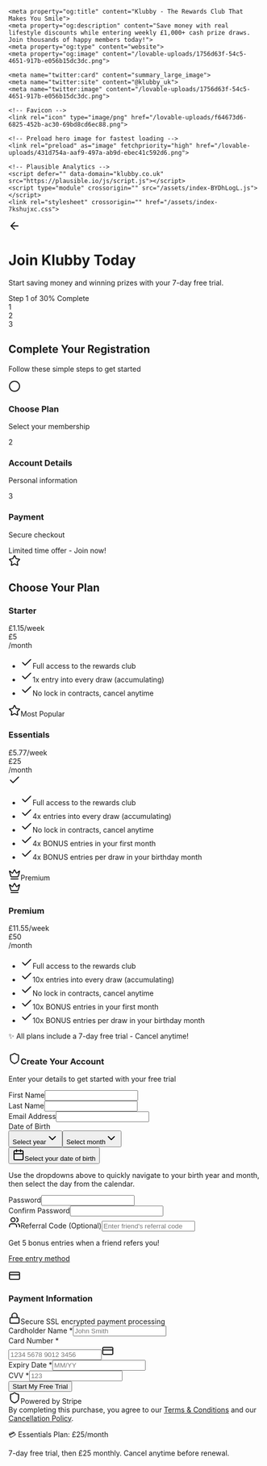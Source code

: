 <html lang="en"><head>
    <meta charset="UTF-8">
    <meta name="viewport" content="width=device-width, initial-scale=1.0">
    <title>Klubby - The Rewards Club That Makes You Smile</title>
    <meta name="description" content="Join Klubby, the UK's leading rewards club. Save money with real lifestyle discounts while entering weekly £1,000+ cash prize draws. Start your journey today!">
    <meta name="author" content="Klubby">

    <meta property="og:title" content="Klubby - The Rewards Club That Makes You Smile">
    <meta property="og:description" content="Save money with real lifestyle discounts while entering weekly £1,000+ cash prize draws. Join thousands of happy members today!">
    <meta property="og:type" content="website">
    <meta property="og:image" content="/lovable-uploads/1756d63f-54c5-4651-917b-e056b15dc3dc.png">

    <meta name="twitter:card" content="summary_large_image">
    <meta name="twitter:site" content="@klubby_uk">
    <meta name="twitter:image" content="/lovable-uploads/1756d63f-54c5-4651-917b-e056b15dc3dc.png">
    
    <!-- Favicon -->
    <link rel="icon" type="image/png" href="/lovable-uploads/f64673d6-6825-452b-ac30-69bd8cd6ec88.png">

    <!-- Preload hero image for fastest loading -->
    <link rel="preload" as="image" fetchpriority="high" href="/lovable-uploads/431d754a-aaf9-497a-ab9d-ebec41c592d6.png">
    
    <!-- Plausible Analytics -->
    <script defer="" data-domain="klubby.co.uk" src="https://plausible.io/js/script.js"></script>
    <script type="module" crossorigin="" src="/assets/index-BYDhLogL.js"></script>
    <link rel="stylesheet" crossorigin="" href="/assets/index-7kshujxc.css">
  <script defer="" src="https://klubby.lovable.app/~flock.js" data-proxy-url="https://klubby.lovable.app/~api/analytics"></script><style type="text/css">:where(html[dir="ltr"]),:where([data-sonner-toaster][dir="ltr"]){--toast-icon-margin-start: -3px;--toast-icon-margin-end: 4px;--toast-svg-margin-start: -1px;--toast-svg-margin-end: 0px;--toast-button-margin-start: auto;--toast-button-margin-end: 0;--toast-close-button-start: 0;--toast-close-button-end: unset;--toast-close-button-transform: translate(-35%, -35%)}:where(html[dir="rtl"]),:where([data-sonner-toaster][dir="rtl"]){--toast-icon-margin-start: 4px;--toast-icon-margin-end: -3px;--toast-svg-margin-start: 0px;--toast-svg-margin-end: -1px;--toast-button-margin-start: 0;--toast-button-margin-end: auto;--toast-close-button-start: unset;--toast-close-button-end: 0;--toast-close-button-transform: translate(35%, -35%)}:where([data-sonner-toaster]){position:fixed;width:var(--width);font-family:ui-sans-serif,system-ui,-apple-system,BlinkMacSystemFont,Segoe UI,Roboto,Helvetica Neue,Arial,Noto Sans,sans-serif,Apple Color Emoji,Segoe UI Emoji,Segoe UI Symbol,Noto Color Emoji;--gray1: hsl(0, 0%, 99%);--gray2: hsl(0, 0%, 97.3%);--gray3: hsl(0, 0%, 95.1%);--gray4: hsl(0, 0%, 93%);--gray5: hsl(0, 0%, 90.9%);--gray6: hsl(0, 0%, 88.7%);--gray7: hsl(0, 0%, 85.8%);--gray8: hsl(0, 0%, 78%);--gray9: hsl(0, 0%, 56.1%);--gray10: hsl(0, 0%, 52.3%);--gray11: hsl(0, 0%, 43.5%);--gray12: hsl(0, 0%, 9%);--border-radius: 8px;box-sizing:border-box;padding:0;margin:0;list-style:none;outline:none;z-index:999999999;transition:transform .4s ease}:where([data-sonner-toaster][data-lifted="true"]){transform:translateY(-10px)}@media (hover: none) and (pointer: coarse){:where([data-sonner-toaster][data-lifted="true"]){transform:none}}:where([data-sonner-toaster][data-x-position="right"]){right:var(--offset-right)}:where([data-sonner-toaster][data-x-position="left"]){left:var(--offset-left)}:where([data-sonner-toaster][data-x-position="center"]){left:50%;transform:translate(-50%)}:where([data-sonner-toaster][data-y-position="top"]){top:var(--offset-top)}:where([data-sonner-toaster][data-y-position="bottom"]){bottom:var(--offset-bottom)}:where([data-sonner-toast]){--y: translateY(100%);--lift-amount: calc(var(--lift) * var(--gap));z-index:var(--z-index);position:absolute;opacity:0;transform:var(--y);filter:blur(0);touch-action:none;transition:transform .4s,opacity .4s,height .4s,box-shadow .2s;box-sizing:border-box;outline:none;overflow-wrap:anywhere}:where([data-sonner-toast][data-styled="true"]){padding:16px;background:var(--normal-bg);border:1px solid var(--normal-border);color:var(--normal-text);border-radius:var(--border-radius);box-shadow:0 4px 12px #0000001a;width:var(--width);font-size:13px;display:flex;align-items:center;gap:6px}:where([data-sonner-toast]:focus-visible){box-shadow:0 4px 12px #0000001a,0 0 0 2px #0003}:where([data-sonner-toast][data-y-position="top"]){top:0;--y: translateY(-100%);--lift: 1;--lift-amount: calc(1 * var(--gap))}:where([data-sonner-toast][data-y-position="bottom"]){bottom:0;--y: translateY(100%);--lift: -1;--lift-amount: calc(var(--lift) * var(--gap))}:where([data-sonner-toast]) :where([data-description]){font-weight:400;line-height:1.4;color:inherit}:where([data-sonner-toast]) :where([data-title]){font-weight:500;line-height:1.5;color:inherit}:where([data-sonner-toast]) :where([data-icon]){display:flex;height:16px;width:16px;position:relative;justify-content:flex-start;align-items:center;flex-shrink:0;margin-left:var(--toast-icon-margin-start);margin-right:var(--toast-icon-margin-end)}:where([data-sonner-toast][data-promise="true"]) :where([data-icon])>svg{opacity:0;transform:scale(.8);transform-origin:center;animation:sonner-fade-in .3s ease forwards}:where([data-sonner-toast]) :where([data-icon])>*{flex-shrink:0}:where([data-sonner-toast]) :where([data-icon]) svg{margin-left:var(--toast-svg-margin-start);margin-right:var(--toast-svg-margin-end)}:where([data-sonner-toast]) :where([data-content]){display:flex;flex-direction:column;gap:2px}[data-sonner-toast][data-styled=true] [data-button]{border-radius:4px;padding-left:8px;padding-right:8px;height:24px;font-size:12px;color:var(--normal-bg);background:var(--normal-text);margin-left:var(--toast-button-margin-start);margin-right:var(--toast-button-margin-end);border:none;cursor:pointer;outline:none;display:flex;align-items:center;flex-shrink:0;transition:opacity .4s,box-shadow .2s}:where([data-sonner-toast]) :where([data-button]):focus-visible{box-shadow:0 0 0 2px #0006}:where([data-sonner-toast]) :where([data-button]):first-of-type{margin-left:var(--toast-button-margin-start);margin-right:var(--toast-button-margin-end)}:where([data-sonner-toast]) :where([data-cancel]){color:var(--normal-text);background:rgba(0,0,0,.08)}:where([data-sonner-toast][data-theme="dark"]) :where([data-cancel]){background:rgba(255,255,255,.3)}:where([data-sonner-toast]) :where([data-close-button]){position:absolute;left:var(--toast-close-button-start);right:var(--toast-close-button-end);top:0;height:20px;width:20px;display:flex;justify-content:center;align-items:center;padding:0;color:var(--gray12);border:1px solid var(--gray4);transform:var(--toast-close-button-transform);border-radius:50%;cursor:pointer;z-index:1;transition:opacity .1s,background .2s,border-color .2s}[data-sonner-toast] [data-close-button]{background:var(--gray1)}:where([data-sonner-toast]) :where([data-close-button]):focus-visible{box-shadow:0 4px 12px #0000001a,0 0 0 2px #0003}:where([data-sonner-toast]) :where([data-disabled="true"]){cursor:not-allowed}:where([data-sonner-toast]):hover :where([data-close-button]):hover{background:var(--gray2);border-color:var(--gray5)}:where([data-sonner-toast][data-swiping="true"]):before{content:"";position:absolute;left:-50%;right:-50%;height:100%;z-index:-1}:where([data-sonner-toast][data-y-position="top"][data-swiping="true"]):before{bottom:50%;transform:scaleY(3) translateY(50%)}:where([data-sonner-toast][data-y-position="bottom"][data-swiping="true"]):before{top:50%;transform:scaleY(3) translateY(-50%)}:where([data-sonner-toast][data-swiping="false"][data-removed="true"]):before{content:"";position:absolute;inset:0;transform:scaleY(2)}:where([data-sonner-toast]):after{content:"";position:absolute;left:0;height:calc(var(--gap) + 1px);bottom:100%;width:100%}:where([data-sonner-toast][data-mounted="true"]){--y: translateY(0);opacity:1}:where([data-sonner-toast][data-expanded="false"][data-front="false"]){--scale: var(--toasts-before) * .05 + 1;--y: translateY(calc(var(--lift-amount) * var(--toasts-before))) scale(calc(-1 * var(--scale)));height:var(--front-toast-height)}:where([data-sonner-toast])>*{transition:opacity .4s}:where([data-sonner-toast][data-expanded="false"][data-front="false"][data-styled="true"])>*{opacity:0}:where([data-sonner-toast][data-visible="false"]){opacity:0;pointer-events:none}:where([data-sonner-toast][data-mounted="true"][data-expanded="true"]){--y: translateY(calc(var(--lift) * var(--offset)));height:var(--initial-height)}:where([data-sonner-toast][data-removed="true"][data-front="true"][data-swipe-out="false"]){--y: translateY(calc(var(--lift) * -100%));opacity:0}:where([data-sonner-toast][data-removed="true"][data-front="false"][data-swipe-out="false"][data-expanded="true"]){--y: translateY(calc(var(--lift) * var(--offset) + var(--lift) * -100%));opacity:0}:where([data-sonner-toast][data-removed="true"][data-front="false"][data-swipe-out="false"][data-expanded="false"]){--y: translateY(40%);opacity:0;transition:transform .5s,opacity .2s}:where([data-sonner-toast][data-removed="true"][data-front="false"]):before{height:calc(var(--initial-height) + 20%)}[data-sonner-toast][data-swiping=true]{transform:var(--y) translateY(var(--swipe-amount-y, 0px)) translate(var(--swipe-amount-x, 0px));transition:none}[data-sonner-toast][data-swiped=true]{user-select:none}[data-sonner-toast][data-swipe-out=true][data-y-position=bottom],[data-sonner-toast][data-swipe-out=true][data-y-position=top]{animation-duration:.2s;animation-timing-function:ease-out;animation-fill-mode:forwards}[data-sonner-toast][data-swipe-out=true][data-swipe-direction=left]{animation-name:swipe-out-left}[data-sonner-toast][data-swipe-out=true][data-swipe-direction=right]{animation-name:swipe-out-right}[data-sonner-toast][data-swipe-out=true][data-swipe-direction=up]{animation-name:swipe-out-up}[data-sonner-toast][data-swipe-out=true][data-swipe-direction=down]{animation-name:swipe-out-down}@keyframes swipe-out-left{0%{transform:var(--y) translate(var(--swipe-amount-x));opacity:1}to{transform:var(--y) translate(calc(var(--swipe-amount-x) - 100%));opacity:0}}@keyframes swipe-out-right{0%{transform:var(--y) translate(var(--swipe-amount-x));opacity:1}to{transform:var(--y) translate(calc(var(--swipe-amount-x) + 100%));opacity:0}}@keyframes swipe-out-up{0%{transform:var(--y) translateY(var(--swipe-amount-y));opacity:1}to{transform:var(--y) translateY(calc(var(--swipe-amount-y) - 100%));opacity:0}}@keyframes swipe-out-down{0%{transform:var(--y) translateY(var(--swipe-amount-y));opacity:1}to{transform:var(--y) translateY(calc(var(--swipe-amount-y) + 100%));opacity:0}}@media (max-width: 600px){[data-sonner-toaster]{position:fixed;right:var(--mobile-offset-right);left:var(--mobile-offset-left);width:100%}[data-sonner-toaster][dir=rtl]{left:calc(var(--mobile-offset-left) * -1)}[data-sonner-toaster] [data-sonner-toast]{left:0;right:0;width:calc(100% - var(--mobile-offset-left) * 2)}[data-sonner-toaster][data-x-position=left]{left:var(--mobile-offset-left)}[data-sonner-toaster][data-y-position=bottom]{bottom:var(--mobile-offset-bottom)}[data-sonner-toaster][data-y-position=top]{top:var(--mobile-offset-top)}[data-sonner-toaster][data-x-position=center]{left:var(--mobile-offset-left);right:var(--mobile-offset-right);transform:none}}[data-sonner-toaster][data-theme=light]{--normal-bg: #fff;--normal-border: var(--gray4);--normal-text: var(--gray12);--success-bg: hsl(143, 85%, 96%);--success-border: hsl(145, 92%, 91%);--success-text: hsl(140, 100%, 27%);--info-bg: hsl(208, 100%, 97%);--info-border: hsl(221, 91%, 91%);--info-text: hsl(210, 92%, 45%);--warning-bg: hsl(49, 100%, 97%);--warning-border: hsl(49, 91%, 91%);--warning-text: hsl(31, 92%, 45%);--error-bg: hsl(359, 100%, 97%);--error-border: hsl(359, 100%, 94%);--error-text: hsl(360, 100%, 45%)}[data-sonner-toaster][data-theme=light] [data-sonner-toast][data-invert=true]{--normal-bg: #000;--normal-border: hsl(0, 0%, 20%);--normal-text: var(--gray1)}[data-sonner-toaster][data-theme=dark] [data-sonner-toast][data-invert=true]{--normal-bg: #fff;--normal-border: var(--gray3);--normal-text: var(--gray12)}[data-sonner-toaster][data-theme=dark]{--normal-bg: #000;--normal-bg-hover: hsl(0, 0%, 12%);--normal-border: hsl(0, 0%, 20%);--normal-border-hover: hsl(0, 0%, 25%);--normal-text: var(--gray1);--success-bg: hsl(150, 100%, 6%);--success-border: hsl(147, 100%, 12%);--success-text: hsl(150, 86%, 65%);--info-bg: hsl(215, 100%, 6%);--info-border: hsl(223, 100%, 12%);--info-text: hsl(216, 87%, 65%);--warning-bg: hsl(64, 100%, 6%);--warning-border: hsl(60, 100%, 12%);--warning-text: hsl(46, 87%, 65%);--error-bg: hsl(358, 76%, 10%);--error-border: hsl(357, 89%, 16%);--error-text: hsl(358, 100%, 81%)}[data-sonner-toaster][data-theme=dark] [data-sonner-toast] [data-close-button]{background:var(--normal-bg);border-color:var(--normal-border);color:var(--normal-text)}[data-sonner-toaster][data-theme=dark] [data-sonner-toast] [data-close-button]:hover{background:var(--normal-bg-hover);border-color:var(--normal-border-hover)}[data-rich-colors=true][data-sonner-toast][data-type=success],[data-rich-colors=true][data-sonner-toast][data-type=success] [data-close-button]{background:var(--success-bg);border-color:var(--success-border);color:var(--success-text)}[data-rich-colors=true][data-sonner-toast][data-type=info],[data-rich-colors=true][data-sonner-toast][data-type=info] [data-close-button]{background:var(--info-bg);border-color:var(--info-border);color:var(--info-text)}[data-rich-colors=true][data-sonner-toast][data-type=warning],[data-rich-colors=true][data-sonner-toast][data-type=warning] [data-close-button]{background:var(--warning-bg);border-color:var(--warning-border);color:var(--warning-text)}[data-rich-colors=true][data-sonner-toast][data-type=error],[data-rich-colors=true][data-sonner-toast][data-type=error] [data-close-button]{background:var(--error-bg);border-color:var(--error-border);color:var(--error-text)}.sonner-loading-wrapper{--size: 16px;height:var(--size);width:var(--size);position:absolute;inset:0;z-index:10}.sonner-loading-wrapper[data-visible=false]{transform-origin:center;animation:sonner-fade-out .2s ease forwards}.sonner-spinner{position:relative;top:50%;left:50%;height:var(--size);width:var(--size)}.sonner-loading-bar{animation:sonner-spin 1.2s linear infinite;background:var(--gray11);border-radius:6px;height:8%;left:-10%;position:absolute;top:-3.9%;width:24%}.sonner-loading-bar:nth-child(1){animation-delay:-1.2s;transform:rotate(.0001deg) translate(146%)}.sonner-loading-bar:nth-child(2){animation-delay:-1.1s;transform:rotate(30deg) translate(146%)}.sonner-loading-bar:nth-child(3){animation-delay:-1s;transform:rotate(60deg) translate(146%)}.sonner-loading-bar:nth-child(4){animation-delay:-.9s;transform:rotate(90deg) translate(146%)}.sonner-loading-bar:nth-child(5){animation-delay:-.8s;transform:rotate(120deg) translate(146%)}.sonner-loading-bar:nth-child(6){animation-delay:-.7s;transform:rotate(150deg) translate(146%)}.sonner-loading-bar:nth-child(7){animation-delay:-.6s;transform:rotate(180deg) translate(146%)}.sonner-loading-bar:nth-child(8){animation-delay:-.5s;transform:rotate(210deg) translate(146%)}.sonner-loading-bar:nth-child(9){animation-delay:-.4s;transform:rotate(240deg) translate(146%)}.sonner-loading-bar:nth-child(10){animation-delay:-.3s;transform:rotate(270deg) translate(146%)}.sonner-loading-bar:nth-child(11){animation-delay:-.2s;transform:rotate(300deg) translate(146%)}.sonner-loading-bar:nth-child(12){animation-delay:-.1s;transform:rotate(330deg) translate(146%)}@keyframes sonner-fade-in{0%{opacity:0;transform:scale(.8)}to{opacity:1;transform:scale(1)}}@keyframes sonner-fade-out{0%{opacity:1;transform:scale(1)}to{opacity:0;transform:scale(.8)}}@keyframes sonner-spin{0%{opacity:1}to{opacity:.15}}@media (prefers-reduced-motion){[data-sonner-toast],[data-sonner-toast]>*,.sonner-loading-bar{transition:none!important;animation:none!important}}.sonner-loader{position:absolute;top:50%;left:50%;transform:translate(-50%,-50%);transform-origin:center;transition:opacity .2s,transform .2s}.sonner-loader[data-visible=false]{opacity:0;transform:scale(.8) translate(-50%,-50%)}
</style><script src="https://js.stripe.com/basil/stripe.js"></script></head>

  <body>
    <div id="root"><div role="region" aria-label="Notifications (F8)" tabindex="-1" style="pointer-events: none;"><ol tabindex="-1" class="fixed top-0 z-[100] flex max-h-screen w-full flex-col-reverse p-4 sm:bottom-0 sm:right-0 sm:top-auto sm:flex-col md:max-w-[420px]"></ol></div><section aria-label="Notifications alt+T" tabindex="-1" aria-live="polite" aria-relevant="additions text" aria-atomic="false"></section><div class="min-h-screen bg-gradient-to-br from-primary/5 via-background to-primary/10 pt-4 sm:pt-6 pb-8 sm:pb-12"><div class="md:hidden h-4"></div><div class="container mx-auto px-4 sm:px-4 max-w-2xl sm:max-w-7xl"><div class="mb-6 sm:mb-8"><a class="inline-flex items-center gap-2 text-primary hover:text-primary/80 transition-colors font-medium" href="/"><svg xmlns="http://www.w3.org/2000/svg" width="24" height="24" viewBox="0 0 24 24" fill="none" stroke="currentColor" stroke-width="2" stroke-linecap="round" stroke-linejoin="round" class="lucide lucide-arrow-left w-4 h-4"><path d="m12 19-7-7 7-7"></path><path d="M19 12H5"></path></svg></a></div><div class="text-center mb-6 sm:mb-8"><h1 class="text-2xl sm:text-3xl font-bold bg-gradient-to-r from-primary to-primary/70 bg-clip-text text-transparent mb-3">Join Klubby Today</h1><p class="text-base sm:text-lg text-muted-foreground max-w-xl mx-auto mb-4">Start saving money and winning prizes with your <span class="text-primary font-semibold">7-day free trial.</span></p></div><div class="hidden md:block"><div class="w-full mb-8 sm:mb-12"><div class="md:hidden fixed top-0 left-0 right-0 z-[9999] bg-white/95 backdrop-blur-md border-b border-gray-200 px-0 py-3 shadow-lg w-full"><div class="flex items-center justify-between mb-2 px-4"><span class="text-sm font-medium text-gray-600">Step 1 of 3</span><span class="text-sm font-semibold text-green-600">0% Complete</span></div><div class="flex items-center justify-between mb-2 px-4"><div class="flex-1 flex items-center"><div class="w-5 h-5 rounded-full flex items-center justify-center
                bg-green-200 text-green-700" aria-label="Step 1"><span class="font-bold text-xs">1</span></div><div class="h-[3px] flex-1 mx-1 rounded-full
                bg-gray-200"></div></div><div class="flex-1 flex items-center"><div class="w-5 h-5 rounded-full flex items-center justify-center
                bg-gray-300 text-gray-500" aria-label="Step 2"><span class="font-bold text-xs">2</span></div><div class="h-[3px] flex-1 mx-1 rounded-full
                bg-gray-200"></div></div><div class="flex-1 flex items-center"><div class="w-5 h-5 rounded-full flex items-center justify-center
                bg-gray-300 text-gray-500" aria-label="Step 3"><span class="font-bold text-xs">3</span></div></div></div><div class="
          relative h-4 mb-2 mx-4 bg-gray-200 rounded-full overflow-visible 
          transition-all duration-700 ease-[cubic-bezier(0.19,1,0.22,1)]
          shadow-inner
        " style="box-shadow: rgba(0, 0, 0, 0.06) 0px 1px 4px inset;"><div class="
            absolute top-0 left-0 h-full bg-gradient-to-r from-green-500 to-green-600 rounded-full
            transition-all duration-700
            shadow-md
          " style="width: 0%; box-shadow: none;"></div><div class="
            pointer-events-none absolute left-0 top-0 h-full
            transition-all duration-500 ease-in-out
            w-full
          " aria-hidden="true"><div class="absolute left-0 top-0 h-full" style="width: 0%; overflow: hidden; border-top-right-radius: 9999px; border-bottom-right-radius: 9999px; clip-path: inset(0px);"><div class="
                w-full h-full 
                bg-gradient-to-r from-white/60 via-white/0 to-white/0
                opacity-70
                animate-[moveHighlight_2.5s_linear_infinite]
                " style="background-clip: padding-box;"></div></div></div><style>
          @keyframes moveHighlight {
              0% { transform: translateX(-60%) scaleX(1.2);}
              90% { transform: translateX(100%) scaleX(1.2); }
              100% { transform: translateX(100%) scaleX(1.2);}
          }
          .animate-\[moveHighlight_2\.5s_linear_infinite\] {
              animation: moveHighlight 2.5s linear infinite;
          }
          </style></div></div><div class="hidden md:block"><div class="text-center mb-6"><h2 class="text-xl font-bold text-gray-900 mb-2">Complete Your Registration</h2><p class="text-sm text-gray-600">Follow these simple steps to get started</p></div><div class="relative max-w-3xl mx-auto"><div class="absolute top-6 left-0 right-0 h-1 bg-gray-200 rounded-full"><div class="absolute top-0 left-0 h-full bg-gradient-to-r from-primary via-primary/90 to-primary/80 rounded-full transition-all duration-700 ease-out shadow-sm" style="width: 0%;"></div></div><div class="relative flex justify-between"><div class="flex flex-col items-center group"><div class="
                  relative w-12 h-12 rounded-full border-4 flex items-center justify-center
                  transition-all duration-500 ease-out transform
                  bg-white border-primary text-primary scale-110 shadow-lg ring-4 ring-primary/20 animate-pulse
                "><svg xmlns="http://www.w3.org/2000/svg" width="24" height="24" viewBox="0 0 24 24" fill="none" stroke="currentColor" stroke-width="2" stroke-linecap="round" stroke-linejoin="round" class="lucide lucide-circle w-6 h-6 fill-current animate-pulse"><circle cx="12" cy="12" r="10"></circle></svg><div class="absolute inset-0 rounded-full border-4 border-primary animate-ping opacity-20"></div></div><div class="mt-4 text-center max-w-32"><h3 class="
                    text-sm font-semibold transition-colors duration-300
                    text-primary
                  ">Choose Plan</h3><p class="
                    text-xs mt-1 transition-colors duration-300
                    text-gray-700
                  ">Select your membership</p></div></div><div class="flex flex-col items-center group"><div class="
                  relative w-12 h-12 rounded-full border-4 flex items-center justify-center
                  transition-all duration-500 ease-out transform
                  bg-white border-gray-300 text-gray-400 hover:border-gray-400
                "><span class="text-sm font-semibold">2</span></div><div class="mt-4 text-center max-w-32"><h3 class="
                    text-sm font-semibold transition-colors duration-300
                    text-gray-500
                  ">Account Details</h3><p class="
                    text-xs mt-1 transition-colors duration-300
                    text-gray-400
                  ">Personal information</p></div></div><div class="flex flex-col items-center group"><div class="
                  relative w-12 h-12 rounded-full border-4 flex items-center justify-center
                  transition-all duration-500 ease-out transform
                  bg-white border-gray-300 text-gray-400 hover:border-gray-400
                "><span class="text-sm font-semibold">3</span></div><div class="mt-4 text-center max-w-32"><h3 class="
                    text-sm font-semibold transition-colors duration-300
                    text-gray-500
                  ">Payment</h3><p class="
                    text-xs mt-1 transition-colors duration-300
                    text-gray-400
                  ">Secure checkout</p></div></div></div></div></div></div></div><div class="mb-6 text-center"><div class="inline-flex items-center gap-2 text-sm text-green-800 bg-green-100 px-4 py-2 rounded-full"><div class="w-2 h-2 bg-green-600 rounded-full animate-pulse"></div>Limited time offer - Join now!</div></div><div class="grid grid-cols-1 xl:grid-cols-3 gap-8 xl:items-start w-full"><div class="order-1 w-full"><div><div class="order-1 lg:order-1"><div class="flex items-center justify-center gap-2 mb-6 sm:justify-start"><svg xmlns="http://www.w3.org/2000/svg" width="24" height="24" viewBox="0 0 24 24" fill="none" stroke="currentColor" stroke-width="2" stroke-linecap="round" stroke-linejoin="round" class="lucide lucide-star w-5 h-5 text-primary flex-shrink-0"><path d="M11.525 2.295a.53.53 0 0 1 .95 0l2.31 4.679a2.123 2.123 0 0 0 1.595 1.16l5.166.756a.53.53 0 0 1 .294.904l-3.736 3.638a2.123 2.123 0 0 0-.611 1.878l.882 5.14a.53.53 0 0 1-.771.56l-4.618-2.428a2.122 2.122 0 0 0-1.973 0L6.396 21.01a.53.53 0 0 1-.77-.56l.881-5.139a2.122 2.122 0 0 0-.611-1.879L2.16 9.795a.53.53 0 0 1 .294-.906l5.165-.755a2.122 2.122 0 0 0 1.597-1.16z"></path></svg><h2 class="text-xl font-semibold text-foreground leading-none">Choose Your Plan</h2></div><div class="space-y-4"><div class="relative p-4 sm:p-6 border-2 rounded-xl cursor-pointer transition-all hover:shadow-lg hover:scale-[1.02] border-border hover:border-primary/50 bg-card"><div class="flex justify-between items-start mb-4"><div class="flex items-center gap-2"><div class="flex flex-col"><h3 class="font-semibold text-lg text-foreground">Starter</h3><span class="text-xs font-medium text-primary bg-primary/10 px-2 py-0.5 rounded-full mt-1 w-fit">£1.15/week</span></div></div><div class="text-right relative"><div class="text-2xl font-bold bg-gradient-to-r from-primary to-primary/70 bg-clip-text text-transparent">£5</div><div class="text-sm text-muted-foreground flex items-center justify-end gap-2 mt-1"><span>/month</span></div></div></div><ul class="space-y-2"><li class="flex items-start gap-2 text-sm"><svg xmlns="http://www.w3.org/2000/svg" width="24" height="24" viewBox="0 0 24 24" fill="none" stroke="currentColor" stroke-width="2" stroke-linecap="round" stroke-linejoin="round" class="lucide lucide-check w-4 h-4 flex-shrink-0 mt-0.5 text-primary"><path d="M20 6 9 17l-5-5"></path></svg><span class="text-muted-foreground">Full access to the rewards club</span></li><li class="flex items-start gap-2 text-sm"><svg xmlns="http://www.w3.org/2000/svg" width="24" height="24" viewBox="0 0 24 24" fill="none" stroke="currentColor" stroke-width="2" stroke-linecap="round" stroke-linejoin="round" class="lucide lucide-check w-4 h-4 flex-shrink-0 mt-0.5 text-primary"><path d="M20 6 9 17l-5-5"></path></svg><span class="text-muted-foreground">1x entry into every draw (accumulating)</span></li><li class="flex items-start gap-2 text-sm"><svg xmlns="http://www.w3.org/2000/svg" width="24" height="24" viewBox="0 0 24 24" fill="none" stroke="currentColor" stroke-width="2" stroke-linecap="round" stroke-linejoin="round" class="lucide lucide-check w-4 h-4 flex-shrink-0 mt-0.5 text-primary"><path d="M20 6 9 17l-5-5"></path></svg><span class="text-muted-foreground">No lock in contracts, cancel anytime</span></li></ul></div><div class="relative p-4 sm:p-6 border-2 rounded-xl cursor-pointer transition-all hover:shadow-lg hover:scale-[1.02] border-primary bg-gradient-to-br from-primary/10 to-primary/5 shadow-lg shadow-primary/20"><div class="inline-flex items-center rounded-full border px-2.5 py-0.5 text-xs font-semibold transition-colors focus:outline-none focus:ring-2 focus:ring-ring focus:ring-offset-2 border-transparent bg-primary hover:bg-primary/80 absolute -top-2 left-4 bg-gradient-to-r from-primary to-primary/80 text-primary-foreground shadow-md"><svg xmlns="http://www.w3.org/2000/svg" width="24" height="24" viewBox="0 0 24 24" fill="none" stroke="currentColor" stroke-width="2" stroke-linecap="round" stroke-linejoin="round" class="lucide lucide-star w-3 h-3 mr-1"><path d="M11.525 2.295a.53.53 0 0 1 .95 0l2.31 4.679a2.123 2.123 0 0 0 1.595 1.16l5.166.756a.53.53 0 0 1 .294.904l-3.736 3.638a2.123 2.123 0 0 0-.611 1.878l.882 5.14a.53.53 0 0 1-.771.56l-4.618-2.428a2.122 2.122 0 0 0-1.973 0L6.396 21.01a.53.53 0 0 1-.77-.56l.881-5.139a2.122 2.122 0 0 0-.611-1.879L2.16 9.795a.53.53 0 0 1 .294-.906l5.165-.755a2.122 2.122 0 0 0 1.597-1.16z"></path></svg>Most Popular</div><div class="flex justify-between items-start mb-4"><div class="flex items-center gap-2"><div class="flex flex-col"><h3 class="font-semibold text-lg text-foreground">Essentials</h3><span class="text-xs font-medium text-primary bg-primary/10 px-2 py-0.5 rounded-full mt-1 w-fit">£5.77/week</span></div></div><div class="text-right relative"><div class="text-2xl font-bold bg-gradient-to-r from-primary to-primary/70 bg-clip-text text-transparent">£25</div><div class="text-sm text-muted-foreground flex items-center justify-end gap-2 mt-1"><span>/month</span><span class="inline-flex items-center"><div class="w-5 h-5 bg-green-500 rounded-full flex items-center justify-center ml-1"><svg xmlns="http://www.w3.org/2000/svg" width="24" height="24" viewBox="0 0 24 24" fill="none" stroke="currentColor" stroke-width="2" stroke-linecap="round" stroke-linejoin="round" class="lucide lucide-check w-3 h-3 text-white"><path d="M20 6 9 17l-5-5"></path></svg></div></span></div></div></div><ul class="space-y-2"><li class="flex items-start gap-2 text-sm"><svg xmlns="http://www.w3.org/2000/svg" width="24" height="24" viewBox="0 0 24 24" fill="none" stroke="currentColor" stroke-width="2" stroke-linecap="round" stroke-linejoin="round" class="lucide lucide-check w-4 h-4 flex-shrink-0 mt-0.5 text-primary"><path d="M20 6 9 17l-5-5"></path></svg><span class="text-muted-foreground">Full access to the rewards club</span></li><li class="flex items-start gap-2 text-sm"><svg xmlns="http://www.w3.org/2000/svg" width="24" height="24" viewBox="0 0 24 24" fill="none" stroke="currentColor" stroke-width="2" stroke-linecap="round" stroke-linejoin="round" class="lucide lucide-check w-4 h-4 flex-shrink-0 mt-0.5 text-primary"><path d="M20 6 9 17l-5-5"></path></svg><span class="text-muted-foreground">4x entries into every draw (accumulating)</span></li><li class="flex items-start gap-2 text-sm"><svg xmlns="http://www.w3.org/2000/svg" width="24" height="24" viewBox="0 0 24 24" fill="none" stroke="currentColor" stroke-width="2" stroke-linecap="round" stroke-linejoin="round" class="lucide lucide-check w-4 h-4 flex-shrink-0 mt-0.5 text-primary"><path d="M20 6 9 17l-5-5"></path></svg><span class="text-muted-foreground">No lock in contracts, cancel anytime</span></li><li class="flex items-start gap-2 text-sm"><svg xmlns="http://www.w3.org/2000/svg" width="24" height="24" viewBox="0 0 24 24" fill="none" stroke="currentColor" stroke-width="2" stroke-linecap="round" stroke-linejoin="round" class="lucide lucide-check w-4 h-4 flex-shrink-0 mt-0.5 text-primary"><path d="M20 6 9 17l-5-5"></path></svg><span class="text-muted-foreground">4x BONUS entries in your first month</span></li><li class="flex items-start gap-2 text-sm"><svg xmlns="http://www.w3.org/2000/svg" width="24" height="24" viewBox="0 0 24 24" fill="none" stroke="currentColor" stroke-width="2" stroke-linecap="round" stroke-linejoin="round" class="lucide lucide-check w-4 h-4 flex-shrink-0 mt-0.5 text-primary"><path d="M20 6 9 17l-5-5"></path></svg><span class="text-muted-foreground">4x BONUS entries per draw in your birthday month</span></li></ul></div><div class="relative p-4 sm:p-6 border-2 rounded-xl cursor-pointer transition-all hover:shadow-lg hover:scale-[1.02] border-yellow-300 bg-gradient-to-br from-yellow-25 to-yellow-10 hover:border-yellow-400 hover:shadow-yellow-100"><div class="inline-flex items-center rounded-full border px-2.5 py-0.5 text-xs font-semibold transition-colors focus:outline-none focus:ring-2 focus:ring-ring focus:ring-offset-2 border-transparent bg-primary hover:bg-primary/80 absolute -top-2 right-4 bg-gradient-to-r from-yellow-500 to-yellow-600 text-white shadow-md"><svg xmlns="http://www.w3.org/2000/svg" width="24" height="24" viewBox="0 0 24 24" fill="none" stroke="currentColor" stroke-width="2" stroke-linecap="round" stroke-linejoin="round" class="lucide lucide-crown w-3 h-3 mr-1"><path d="M11.562 3.266a.5.5 0 0 1 .876 0L15.39 8.87a1 1 0 0 0 1.516.294L21.183 5.5a.5.5 0 0 1 .798.519l-2.834 10.246a1 1 0 0 1-.956.734H5.81a1 1 0 0 1-.957-.734L2.02 6.02a.5.5 0 0 1 .798-.519l4.276 3.664a1 1 0 0 0 1.516-.294z"></path><path d="M5 21h14"></path></svg>Premium</div><div class="flex justify-between items-start mb-4"><div class="flex items-center gap-2"><svg xmlns="http://www.w3.org/2000/svg" width="24" height="24" viewBox="0 0 24 24" fill="none" stroke="currentColor" stroke-width="2" stroke-linecap="round" stroke-linejoin="round" class="lucide lucide-crown w-5 h-5 text-yellow-600"><path d="M11.562 3.266a.5.5 0 0 1 .876 0L15.39 8.87a1 1 0 0 0 1.516.294L21.183 5.5a.5.5 0 0 1 .798.519l-2.834 10.246a1 1 0 0 1-.956.734H5.81a1 1 0 0 1-.957-.734L2.02 6.02a.5.5 0 0 1 .798-.519l4.276 3.664a1 1 0 0 0 1.516-.294z"></path><path d="M5 21h14"></path></svg><div class="flex flex-col"><h3 class="font-semibold text-lg text-yellow-800">Premium</h3><span class="text-xs font-medium text-primary bg-primary/10 px-2 py-0.5 rounded-full mt-1 w-fit">£11.55/week</span></div></div><div class="text-right relative"><div class="text-2xl font-bold bg-gradient-to-r from-yellow-600 to-yellow-700 bg-clip-text text-transparent">£50</div><div class="text-sm text-muted-foreground flex items-center justify-end gap-2 mt-1"><span>/month</span></div></div></div><ul class="space-y-2"><li class="flex items-start gap-2 text-sm"><svg xmlns="http://www.w3.org/2000/svg" width="24" height="24" viewBox="0 0 24 24" fill="none" stroke="currentColor" stroke-width="2" stroke-linecap="round" stroke-linejoin="round" class="lucide lucide-check w-4 h-4 flex-shrink-0 mt-0.5 text-yellow-600"><path d="M20 6 9 17l-5-5"></path></svg><span class="text-muted-foreground">Full access to the rewards club</span></li><li class="flex items-start gap-2 text-sm"><svg xmlns="http://www.w3.org/2000/svg" width="24" height="24" viewBox="0 0 24 24" fill="none" stroke="currentColor" stroke-width="2" stroke-linecap="round" stroke-linejoin="round" class="lucide lucide-check w-4 h-4 flex-shrink-0 mt-0.5 text-yellow-600"><path d="M20 6 9 17l-5-5"></path></svg><span class="text-muted-foreground">10x entries into every draw (accumulating)</span></li><li class="flex items-start gap-2 text-sm"><svg xmlns="http://www.w3.org/2000/svg" width="24" height="24" viewBox="0 0 24 24" fill="none" stroke="currentColor" stroke-width="2" stroke-linecap="round" stroke-linejoin="round" class="lucide lucide-check w-4 h-4 flex-shrink-0 mt-0.5 text-yellow-600"><path d="M20 6 9 17l-5-5"></path></svg><span class="text-muted-foreground">No lock in contracts, cancel anytime</span></li><li class="flex items-start gap-2 text-sm"><svg xmlns="http://www.w3.org/2000/svg" width="24" height="24" viewBox="0 0 24 24" fill="none" stroke="currentColor" stroke-width="2" stroke-linecap="round" stroke-linejoin="round" class="lucide lucide-check w-4 h-4 flex-shrink-0 mt-0.5 text-yellow-600"><path d="M20 6 9 17l-5-5"></path></svg><span class="text-muted-foreground">10x BONUS entries in your first month</span></li><li class="flex items-start gap-2 text-sm"><svg xmlns="http://www.w3.org/2000/svg" width="24" height="24" viewBox="0 0 24 24" fill="none" stroke="currentColor" stroke-width="2" stroke-linecap="round" stroke-linejoin="round" class="lucide lucide-check w-4 h-4 flex-shrink-0 mt-0.5 text-yellow-600"><path d="M20 6 9 17l-5-5"></path></svg><span class="text-muted-foreground">10x BONUS entries per draw in your birthday month</span></li></ul></div></div><div class="mt-4 bg-green-50 border border-green-200 rounded-lg animate-pulse-slow min-h-[60px] flex items-center justify-center"><p class="text-xs sm:text-sm text-green-700 font-medium text-center py-4">✨ All plans include a 7-day free trial - Cancel anytime!</p></div></div></div></div><div class="order-2 xl:mt-[50px] w-full"><div><div><div class="rounded-lg border bg-card text-card-foreground border-primary/20 shadow-lg bg-gradient-to-br from-card to-primary/5"><div class="flex flex-col space-y-1.5 p-6 border-b border-primary/10"><h3 class="text-2xl font-semibold leading-none tracking-tight text-foreground flex items-center gap-2"><svg xmlns="http://www.w3.org/2000/svg" width="24" height="24" viewBox="0 0 24 24" fill="none" stroke="currentColor" stroke-width="2" stroke-linecap="round" stroke-linejoin="round" class="lucide lucide-shield w-5 h-5 text-primary"><path d="M20 13c0 5-3.5 7.5-7.66 8.95a1 1 0 0 1-.67-.01C7.5 20.5 4 18 4 13V6a1 1 0 0 1 1-1c2 0 4.5-1.2 6.24-2.72a1.17 1.17 0 0 1 1.52 0C14.51 3.81 17 5 19 5a1 1 0 0 1 1 1z"></path></svg>Create Your Account</h3><p class="text-sm text-muted-foreground">Enter your details to get started with your free trial</p></div><div class="p-6 pt-6"><form class="space-y-4"><div class="grid grid-cols-1 sm:grid-cols-2 gap-4"><div><label class="text-sm leading-none peer-disabled:cursor-not-allowed peer-disabled:opacity-70 text-foreground font-medium" for="firstName">First Name</label><input class="flex h-10 w-full rounded-md border bg-background px-3 py-2 text-base ring-offset-background file:border-0 file:bg-transparent file:text-sm file:font-medium file:text-foreground placeholder:text-muted-foreground focus-visible:outline-none focus-visible:ring-2 focus-visible:ring-ring focus-visible:ring-offset-2 disabled:cursor-not-allowed disabled:opacity-50 md:text-sm mt-1 border-primary/20 focus:border-primary" id="firstName" name="firstName" required="" value=""></div><div><label class="text-sm leading-none peer-disabled:cursor-not-allowed peer-disabled:opacity-70 text-foreground font-medium" for="lastName">Last Name</label><input class="flex h-10 w-full rounded-md border bg-background px-3 py-2 text-base ring-offset-background file:border-0 file:bg-transparent file:text-sm file:font-medium file:text-foreground placeholder:text-muted-foreground focus-visible:outline-none focus-visible:ring-2 focus-visible:ring-ring focus-visible:ring-offset-2 disabled:cursor-not-allowed disabled:opacity-50 md:text-sm mt-1 border-primary/20 focus:border-primary" id="lastName" name="lastName" required="" value=""></div></div><div><label class="text-sm leading-none peer-disabled:cursor-not-allowed peer-disabled:opacity-70 text-foreground font-medium" for="email">Email Address</label><input type="email" class="flex h-10 w-full rounded-md border bg-background px-3 py-2 text-base ring-offset-background file:border-0 file:bg-transparent file:text-sm file:font-medium file:text-foreground placeholder:text-muted-foreground focus-visible:outline-none focus-visible:ring-2 focus-visible:ring-ring focus-visible:ring-offset-2 disabled:cursor-not-allowed disabled:opacity-50 md:text-sm mt-1 border-primary/20 focus:border-primary" id="email" name="email" required="" value=""></div><div><label class="text-sm leading-none peer-disabled:cursor-not-allowed peer-disabled:opacity-70 text-foreground font-medium">Date of Birth</label><div class="grid grid-cols-2 gap-2 mt-2 mb-2"><button type="button" role="combobox" aria-controls="radix-:r0:" aria-expanded="false" aria-autocomplete="none" dir="ltr" data-state="closed" data-placeholder="" class="flex h-10 w-full items-center justify-between rounded-md border bg-background px-3 py-2 text-sm ring-offset-background placeholder:text-muted-foreground focus:outline-none focus:ring-2 focus:ring-ring focus:ring-offset-2 disabled:cursor-not-allowed disabled:opacity-50 [&amp;&gt;span]:line-clamp-1 border-primary/20 focus:border-primary"><span style="pointer-events: none;">Select year</span><svg xmlns="http://www.w3.org/2000/svg" width="24" height="24" viewBox="0 0 24 24" fill="none" stroke="currentColor" stroke-width="2" stroke-linecap="round" stroke-linejoin="round" class="lucide lucide-chevron-down h-4 w-4 opacity-50" aria-hidden="true"><path d="m6 9 6 6 6-6"></path></svg></button><select aria-hidden="true" tabindex="-1" style="position: absolute; border: 0px; width: 1px; height: 1px; padding: 0px; margin: -1px; overflow: hidden; clip: rect(0px, 0px, 0px, 0px); white-space: nowrap; overflow-wrap: normal;"><option value="2007">2007</option><option value="2006">2006</option><option value="2005">2005</option><option value="2004">2004</option><option value="2003">2003</option><option value="2002">2002</option><option value="2001">2001</option><option value="2000">2000</option><option value="1999">1999</option><option value="1998">1998</option><option value="1997">1997</option><option value="1996">1996</option><option value="1995">1995</option><option value="1994">1994</option><option value="1993">1993</option><option value="1992">1992</option><option value="1991">1991</option><option value="1990">1990</option><option value="1989">1989</option><option value="1988">1988</option><option value="1987">1987</option><option value="1986">1986</option><option value="1985">1985</option><option value="1984">1984</option><option value="1983">1983</option><option value="1982">1982</option><option value="1981">1981</option><option value="1980">1980</option><option value="1979">1979</option><option value="1978">1978</option><option value="1977">1977</option><option value="1976">1976</option><option value="1975">1975</option><option value="1974">1974</option><option value="1973">1973</option><option value="1972">1972</option><option value="1971">1971</option><option value="1970">1970</option><option value="1969">1969</option><option value="1968">1968</option><option value="1967">1967</option><option value="1966">1966</option><option value="1965">1965</option><option value="1964">1964</option><option value="1963">1963</option><option value="1962">1962</option><option value="1961">1961</option><option value="1960">1960</option><option value="1959">1959</option><option value="1958">1958</option><option value="1957">1957</option><option value="1956">1956</option><option value="1955">1955</option><option value="1954">1954</option><option value="1953">1953</option><option value="1952">1952</option><option value="1951">1951</option><option value="1950">1950</option><option value="1949">1949</option><option value="1948">1948</option><option value="1947">1947</option><option value="1946">1946</option><option value="1945">1945</option><option value="1944">1944</option><option value="1943">1943</option><option value="1942">1942</option><option value="1941">1941</option><option value="1940">1940</option><option value="1939">1939</option><option value="1938">1938</option><option value="1937">1937</option><option value="1936">1936</option><option value="1935">1935</option><option value="1934">1934</option><option value="1933">1933</option><option value="1932">1932</option><option value="1931">1931</option><option value="1930">1930</option><option value="1929">1929</option><option value="1928">1928</option><option value="1927">1927</option><option value="1926">1926</option><option value="1925">1925</option><option value="1924">1924</option><option value="1923">1923</option><option value="1922">1922</option><option value="1921">1921</option><option value="1920">1920</option><option value="1919">1919</option><option value="1918">1918</option><option value="1917">1917</option><option value="1916">1916</option><option value="1915">1915</option><option value="1914">1914</option><option value="1913">1913</option><option value="1912">1912</option><option value="1911">1911</option><option value="1910">1910</option><option value="1909">1909</option><option value="1908">1908</option><option value="1907">1907</option></select><button type="button" role="combobox" aria-controls="radix-:r1:" aria-expanded="false" aria-autocomplete="none" dir="ltr" data-state="closed" data-placeholder="" class="flex h-10 w-full items-center justify-between rounded-md border bg-background px-3 py-2 text-sm ring-offset-background placeholder:text-muted-foreground focus:outline-none focus:ring-2 focus:ring-ring focus:ring-offset-2 disabled:cursor-not-allowed disabled:opacity-50 [&amp;&gt;span]:line-clamp-1 border-primary/20 focus:border-primary"><span style="pointer-events: none;">Select month</span><svg xmlns="http://www.w3.org/2000/svg" width="24" height="24" viewBox="0 0 24 24" fill="none" stroke="currentColor" stroke-width="2" stroke-linecap="round" stroke-linejoin="round" class="lucide lucide-chevron-down h-4 w-4 opacity-50" aria-hidden="true"><path d="m6 9 6 6 6-6"></path></svg></button><select aria-hidden="true" tabindex="-1" style="position: absolute; border: 0px; width: 1px; height: 1px; padding: 0px; margin: -1px; overflow: hidden; clip: rect(0px, 0px, 0px, 0px); white-space: nowrap; overflow-wrap: normal;"><option value="0">January</option><option value="1">February</option><option value="2">March</option><option value="3">April</option><option value="4">May</option><option value="5">June</option><option value="6">July</option><option value="7">August</option><option value="8">September</option><option value="9">October</option><option value="10">November</option><option value="11">December</option></select></div><button class="inline-flex items-center gap-2 whitespace-nowrap rounded-md text-sm ring-offset-background transition-colors focus-visible:outline-none focus-visible:ring-2 focus-visible:ring-ring focus-visible:ring-offset-2 disabled:pointer-events-none disabled:opacity-50 [&amp;_svg]:pointer-events-none [&amp;_svg]:size-4 [&amp;_svg]:shrink-0 border bg-background hover:bg-accent hover:text-accent-foreground h-10 px-4 py-2 w-full justify-start text-left font-normal mt-1 border-primary/20 hover:border-primary text-muted-foreground" type="button" aria-haspopup="dialog" aria-expanded="false" aria-controls="radix-:r2:" data-state="closed"><svg xmlns="http://www.w3.org/2000/svg" width="24" height="24" viewBox="0 0 24 24" fill="none" stroke="currentColor" stroke-width="2" stroke-linecap="round" stroke-linejoin="round" class="lucide lucide-calendar mr-2 h-4 w-4 text-primary"><path d="M8 2v4"></path><path d="M16 2v4"></path><rect width="18" height="18" x="3" y="4" rx="2"></rect><path d="M3 10h18"></path></svg><span>Select your date of birth</span></button><p class="text-xs text-muted-foreground mt-1">Use the dropdowns above to quickly navigate to your birth year and month, then select the day from the calendar.</p></div><div><label class="text-sm leading-none peer-disabled:cursor-not-allowed peer-disabled:opacity-70 text-foreground font-medium" for="password">Password</label><input type="password" class="flex h-10 w-full rounded-md border bg-background px-3 py-2 text-base ring-offset-background file:border-0 file:bg-transparent file:text-sm file:font-medium file:text-foreground placeholder:text-muted-foreground focus-visible:outline-none focus-visible:ring-2 focus-visible:ring-ring focus-visible:ring-offset-2 disabled:cursor-not-allowed disabled:opacity-50 md:text-sm mt-1 border-primary/20 focus:border-primary" id="password" name="password" required="" value=""></div><div><label class="text-sm leading-none peer-disabled:cursor-not-allowed peer-disabled:opacity-70 text-foreground font-medium" for="confirmPassword">Confirm Password</label><input type="password" class="flex h-10 w-full rounded-md border bg-background px-3 py-2 text-base ring-offset-background file:border-0 file:bg-transparent file:text-sm file:font-medium file:text-foreground placeholder:text-muted-foreground focus-visible:outline-none focus-visible:ring-2 focus-visible:ring-ring focus-visible:ring-offset-2 disabled:cursor-not-allowed disabled:opacity-50 md:text-sm mt-1 border-primary/20 focus:border-primary" id="confirmPassword" name="confirmPassword" required="" value=""></div><div><label class="text-sm leading-none peer-disabled:cursor-not-allowed peer-disabled:opacity-70 text-foreground font-medium flex items-center gap-2" for="referralCode"><svg xmlns="http://www.w3.org/2000/svg" width="24" height="24" viewBox="0 0 24 24" fill="none" stroke="currentColor" stroke-width="2" stroke-linecap="round" stroke-linejoin="round" class="lucide lucide-users w-4 h-4 text-primary"><path d="M16 21v-2a4 4 0 0 0-4-4H6a4 4 0 0 0-4 4v2"></path><circle cx="9" cy="7" r="4"></circle><path d="M22 21v-2a4 4 0 0 0-3-3.87"></path><path d="M16 3.13a4 4 0 0 1 0 7.75"></path></svg>Referral Code (Optional)</label><input class="flex h-10 w-full rounded-md border bg-background px-3 py-2 text-base ring-offset-background file:border-0 file:bg-transparent file:text-sm file:font-medium file:text-foreground placeholder:text-muted-foreground focus-visible:outline-none focus-visible:ring-2 focus-visible:ring-ring focus-visible:ring-offset-2 disabled:cursor-not-allowed disabled:opacity-50 md:text-sm mt-1 border-primary/20 focus:border-primary" id="referralCode" name="referralCode" placeholder="Enter friend's referral code" value=""><p class="text-xs text-primary mt-1">Get 5 bonus entries when a friend refers you!</p></div><div class="text-center"><a class="text-sm text-primary hover:text-primary/80 underline transition-colors" href="/free-entry?from=signup">Free entry method</a></div></form></div></div></div></div></div><div class="order-3 xl:mt-[50px] w-full"><div><div class="w-full"><div class="rounded-lg text-card-foreground border border-border bg-card shadow-lg"><div class="p-4 sm:p-6 space-y-6"><div class="space-y-3"><div class="flex items-center justify-between flex-wrap gap-2"><div class="flex items-center gap-3"><div class="p-2 bg-primary/10 rounded-lg flex-shrink-0"><svg xmlns="http://www.w3.org/2000/svg" width="24" height="24" viewBox="0 0 24 24" fill="none" stroke="currentColor" stroke-width="2" stroke-linecap="round" stroke-linejoin="round" class="lucide lucide-credit-card w-5 h-5 text-primary"><rect width="20" height="14" x="2" y="5" rx="2"></rect><line x1="2" x2="22" y1="10" y2="10"></line></svg></div><h3 class="text-lg sm:text-xl font-semibold text-foreground">Payment Information</h3></div></div><div class="flex items-center gap-2 p-3 bg-green-50 rounded-lg border border-green-200"><svg xmlns="http://www.w3.org/2000/svg" width="24" height="24" viewBox="0 0 24 24" fill="none" stroke="currentColor" stroke-width="2" stroke-linecap="round" stroke-linejoin="round" class="lucide lucide-lock w-4 h-4 text-green-600 flex-shrink-0"><rect width="18" height="11" x="3" y="11" rx="2" ry="2"></rect><path d="M7 11V7a5 5 0 0 1 10 0v4"></path></svg><span class="text-sm font-medium text-green-700">Secure SSL encrypted payment processing</span></div></div><div class="space-y-4" data-protonpass-form=""><div class="space-y-2"><label class="peer-disabled:cursor-not-allowed peer-disabled:opacity-70 text-sm font-medium" for="cardholderName">Cardholder Name *</label><input type="text" class="flex w-full rounded-md border border-input bg-background px-3 py-2 ring-offset-background file:border-0 file:bg-transparent file:text-sm file:font-medium file:text-foreground placeholder:text-muted-foreground focus-visible:outline-none focus-visible:ring-2 focus-visible:ring-ring focus-visible:ring-offset-2 disabled:cursor-not-allowed disabled:opacity-50 md:text-sm h-11 text-base" id="cardholderName" placeholder="John Smith" value=""></div><div class="space-y-2"><label class="peer-disabled:cursor-not-allowed peer-disabled:opacity-70 text-sm font-medium" for="cardNumber">Card Number *</label><div class="relative"><input type="text" class="flex w-full rounded-md border border-input bg-background px-3 py-2 ring-offset-background file:border-0 file:bg-transparent file:text-sm file:font-medium file:text-foreground placeholder:text-muted-foreground focus-visible:outline-none focus-visible:ring-2 focus-visible:ring-ring focus-visible:ring-offset-2 disabled:cursor-not-allowed disabled:opacity-50 md:text-sm h-11 text-base pr-12" id="cardNumber" placeholder="1234 5678 9012 3456" value=""><svg xmlns="http://www.w3.org/2000/svg" width="24" height="24" viewBox="0 0 24 24" fill="none" stroke="currentColor" stroke-width="2" stroke-linecap="round" stroke-linejoin="round" class="lucide lucide-credit-card absolute right-3 top-1/2 transform -translate-y-1/2 w-5 h-5 text-muted-foreground"><rect width="20" height="14" x="2" y="5" rx="2"></rect><line x1="2" x2="22" y1="10" y2="10"></line></svg></div></div><div class="grid grid-cols-2 gap-3"><div class="space-y-2"><label class="peer-disabled:cursor-not-allowed peer-disabled:opacity-70 text-sm font-medium" for="expiryDate">Expiry Date *</label><input type="text" class="flex w-full rounded-md border border-input bg-background px-3 py-2 ring-offset-background file:border-0 file:bg-transparent file:text-sm file:font-medium file:text-foreground placeholder:text-muted-foreground focus-visible:outline-none focus-visible:ring-2 focus-visible:ring-ring focus-visible:ring-offset-2 disabled:cursor-not-allowed disabled:opacity-50 md:text-sm h-11 text-base" id="expiryDate" placeholder="MM/YY" value=""></div><div class="space-y-2"><label class="peer-disabled:cursor-not-allowed peer-disabled:opacity-70 text-sm font-medium" for="cvv">CVV *</label><input type="text" class="flex w-full rounded-md border border-input bg-background px-3 py-2 ring-offset-background file:border-0 file:bg-transparent file:text-sm file:font-medium file:text-foreground placeholder:text-muted-foreground focus-visible:outline-none focus-visible:ring-2 focus-visible:ring-ring focus-visible:ring-offset-2 disabled:cursor-not-allowed disabled:opacity-50 md:text-sm h-11 text-base" id="cvv" placeholder="123" value=""></div></div></div><div class="pt-4"><button class="inline-flex items-center justify-center gap-2 whitespace-nowrap ring-offset-background focus-visible:outline-none focus-visible:ring-2 focus-visible:ring-ring focus-visible:ring-offset-2 disabled:pointer-events-none disabled:opacity-50 [&amp;_svg]:pointer-events-none [&amp;_svg]:size-4 [&amp;_svg]:shrink-0 bg-primary hover:bg-primary/90 h-11 px-8 w-full bg-gradient-to-r from-primary to-primary/90 hover:from-primary/90 hover:to-primary/80 text-primary-foreground font-semibold text-lg py-6 rounded-lg shadow-lg hover:shadow-xl transition-all transform hover:scale-[1.02]">Start My Free Trial</button><div class="flex items-center justify-center gap-1 mt-2"><svg xmlns="http://www.w3.org/2000/svg" width="24" height="24" viewBox="0 0 24 24" fill="none" stroke="currentColor" stroke-width="2" stroke-linecap="round" stroke-linejoin="round" class="lucide lucide-shield w-3 h-3 text-blue-600 flex-shrink-0"><path d="M20 13c0 5-3.5 7.5-7.66 8.95a1 1 0 0 1-.67-.01C7.5 20.5 4 18 4 13V6a1 1 0 0 1 1-1c2 0 4.5-1.2 6.24-2.72a1.17 1.17 0 0 1 1.52 0C14.51 3.81 17 5 19 5a1 1 0 0 1 1 1z"></path></svg><span class="text-xs text-blue-700">Powered by Stripe</span></div><div class="mt-1 text-[11px] text-muted-foreground text-center font-medium">By completing this purchase, you agree to our <a href="/terms?ref=%2Fsignup" target="_blank" rel="noopener noreferrer" class="underline hover:text-primary">Terms &amp; Conditions</a> and our <a href="/cancellation-policy?ref=%2Fsignup" target="_blank" rel="noopener noreferrer" class="underline hover:text-primary">Cancellation Policy</a>.</div></div><div><div class="mt-6 pt-4 border-t border-green-200 w-full"><div class="bg-green-100 border border-green-200 rounded-lg p-4 w-full"><p class="text-sm text-green-800 font-medium mb-2">💳 Essentials Plan: £25/month</p><p class="text-xs text-green-700">7-day free trial, then £25 monthly. Cancel anytime before renewal.</p></div></div></div></div></div></div></div></div></div></div></div></div>
  

<iframe name="__privateStripeController1951" frameborder="0" allowtransparency="true" scrolling="no" role="presentation" allow="payment *" src="https://js.stripe.com/v3/controller-with-preconnect-02904fee95f6168c56ddbd80ccecd4e0.html#__shared_params__[version]=basil&amp;__shared_params__[light_experiment_assignments]=%7B%22token%22%3A%22220c5d3b-e5c2-4878-aa6f-a67ae16c1bc0%22%2C%22assignments%22%3A%7B%22elements_phone_numbers_library%22%3A%22control%22%2C%22optimize_ewcs_link_get_cookie%22%3A%22treatment%22%7D%7D&amp;apiKey=pk_test_51234567890123456789012345678901234567890123456789012345678901234567890123456789012345678901234567890&amp;apiVersion=2025-03-31.basil&amp;stripeJsId=220c5d3b-e5c2-4878-aa6f-a67ae16c1bc0&amp;stripeObjId=sobj-54353b1d-c966-4a58-be0c-d9c2160c5300&amp;firstStripeInstanceCreatedLatency=19&amp;controllerCount=1&amp;isCheckout=false&amp;stripeJsLoadTime=1756932004769&amp;manualBrowserDeprecationRollout=false&amp;mids[guid]=NA&amp;mids[muid]=8bfb712c-f018-4654-8067-391886ae1ef31c76d6&amp;mids[sid]=c0707fdd-23a9-411a-9c79-864e867e1f392c0c1d&amp;referrer=https%3A%2F%2Fklubby.lovable.app%2Fsignup&amp;controllerId=__privateStripeController1951" aria-hidden="true" tabindex="-1" style="border: none !important; margin: 0px !important; padding: 0px !important; width: 1px !important; min-width: 100% !important; overflow: hidden !important; display: block !important; visibility: hidden !important; position: fixed !important; height: 1px !important; pointer-events: none !important; user-select: none !important;"></iframe><iframe name="__privateStripeMetricsController1950" frameborder="0" allowtransparency="true" scrolling="no" role="presentation" allow="payment *" src="https://js.stripe.com/v3/m-outer-3437aaddcdf6922d623e172c2d6f9278.html#url=https%3A%2F%2Fklubby.lovable.app%2Fsignup&amp;title=Klubby%20-%20The%20Rewards%20Club%20That%20Makes%20You%20Smile&amp;referrer=https%3A%2F%2Fklubby.lovable.app%2F&amp;muid=8bfb712c-f018-4654-8067-391886ae1ef31c76d6&amp;sid=c0707fdd-23a9-411a-9c79-864e867e1f392c0c1d&amp;version=6&amp;preview=false&amp;__shared_params__[version]=basil" aria-hidden="true" tabindex="-1" style="border: none !important; margin: 0px !important; padding: 0px !important; width: 1px !important; min-width: 100% !important; overflow: hidden !important; display: block !important; visibility: hidden !important; position: fixed !important; height: 1px !important; pointer-events: none !important; user-select: none !important;"></iframe><protonpass-root-7d9c data-protonpass-role="root" data-protonpass-theme="dark"></protonpass-root-7d9c></body></html>